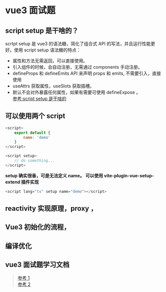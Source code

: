 # vue3 面试题

## script setup 是干啥的？

scrtpt setup 是 vue3 的语法糖，简化了组合式 API 的写法，并且运行性能更好。使用 script setup 语法糖的特点：

- 属性和方法无需返回，可以直接使用。
- 引入组件的时候，会自动注册，无需通过 components 手动注册。
- defineProps 和 defineEmits API 来声明 props 和 emits, 不需要引入，直接使用
- useAttrs 获取属性，useSlots 获取插槽。
- 默认不会对外暴露任何属性，如果有需要可使用 defineExpose 。  
  [参考:script setup 是干啥的](https://blog.csdn.net/qq_41880073/article/details/124199104)

## 可以使用两个 script

```js
<script>
    export default {
        name: 'demo'
    }
</script>

<script setup>
    // do something...
</script>
```

**setup 确实很香，可是无法定义 name。 可以使用 vite-plugin-vue-setup-extend 插件实现**

```js
<script lang="ts" setup name="demo"></script>
```

## reactivity 实现原理，proxy ，

## Vue3 初始化的流程，

## 编译优化

## vue3 面试题学习文档

> [参考 1](https://juejin.cn/post/7139921537896808479)  
> [参考 2](https://juejin.cn/post/7139921537896808479#heading-25)
